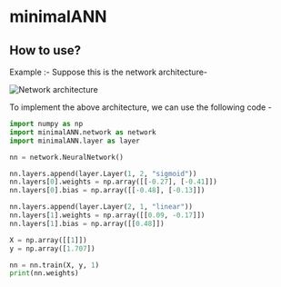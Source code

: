 # minimalANN

## How to use?

Example :-
Suppose this is the network architecture-

![Network architecture](minimalANN/assets/architecture.png)

To implement the above architecture, we can use the following code -

```python
import numpy as np
import minimalANN.network as network
import minimalANN.layer as layer

nn = network.NeuralNetwork()

nn.layers.append(layer.Layer(1, 2, "sigmoid"))
nn.layers[0].weights = np.array([[-0.27], [-0.41]])
nn.layers[0].bias = np.array([[-0.48], [-0.13]])

nn.layers.append(layer.Layer(2, 1, "linear"))
nn.layers[1].weights = np.array([[0.09, -0.17]])
nn.layers[1].bias = np.array([[0.48]])

X = np.array([[1]])
y = np.array([1.707])

nn = nn.train(X, y, 1)
print(nn.weights)
```
